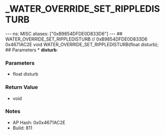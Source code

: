 # _WATER_OVERRIDE_SET_RIPPLEDISTURB

--- ns: MISC aliases: ["0xB9854DFDE0D833D6"] --- ## WATER_OVERRIDE_SET_RIPPLEDISTURB  // 0xB9854DFDE0D833D6 0x4671AC2E void WATER_OVERRIDE_SET_RIPPLEDISTURB(float disturb);   ## Parameters * **disturb**:

### Parameters
* float disturb

### Return Value
* void

### Notes
* AP Hash: 0x0x4671AC2E
* Build: 811

